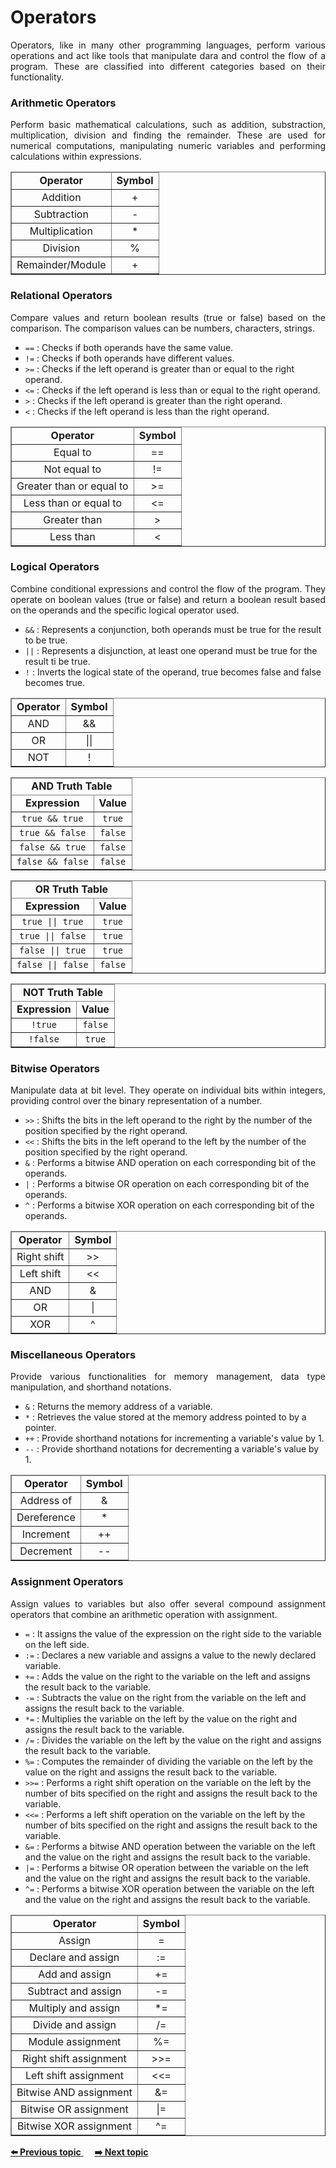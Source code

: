 <h1>Operators</h1>
<p align="justify"> 
Operators, like in many other programming languages, perform various operations and act like tools that manipulate dara and control the flow of a program. These are classified into different categories based on their functionality.
</p>

<div>
	<h3>Arithmetic Operators</h3>
	<p align="justify"> 
	Perform basic mathematical calculations, such as addition, substraction, multiplication, division and finding the remainder. These are used for numerical computations, manipulating numeric variables and performing calculations within expressions.
	</p>
	<table border='1' align="center"> 
		<thead>
			<tr align='center'>
				<td> <b>Operator</b> </td>
				<td> <b>Symbol</b> </td>
			</tr>
		</thead>
		<tbody>
			<tr align='center'>
				<td>Addition</td>
				<td>+</td>
			</tr>
			<tr align='center'>
				<td>Subtraction</td>
				<td>-</td>
			</tr>
			<tr align='center'>
				<td>Multiplication</td>
				<td>*</td>
			</tr>
			<tr align='center'>
				<td>Division</td>
				<td>%</td>
			</tr>
			<tr align='center'>
				<td>Remainder/Module</td>
				<td>+</td>
			</tr>
		</tbody>
	</table>
</div>

<div>
	<h3>Relational Operators</h3>
	<p align="justify"> 
	Compare values and return boolean results (true or false) based on the comparison. The comparison values can be numbers, characters, strings.
	</p>
	<ul>
		<li><code>==</code> : Checks if both operands have the same value.</li>
		<li><code>!=</code> : Checks if both operands have different values.</li>
		<li><code>>=</code> : Checks if the left operand is greater than or equal to the right operand.</li>
		<li><code><=</code> : Checks if the left operand is less than or equal to the right operand.</li>
		<li><code>></code> : Checks if the left operand is greater than the right operand.</li>
		<li><code><</code> : Checks if the left operand is less than the right operand.</li>
	</ul>
	<table border='1' align="center"> 
		<thead>
			<tr align='center'>
				<td> <b>Operator</b> </td>
				<td> <b>Symbol</b> </td>
			</tr>
		</thead>
		<tbody>
			<tr align='center'>
				<td>Equal to</td>
				<td>==</td>
			</tr>
			<tr align='center'>
				<td>Not equal to</td>
				<td>!=</td>
			</tr>
			<tr align='center'>
				<td>Greater than or equal to</td>
				<td>>=</td>
			</tr>
			<tr align='center'>
				<td>Less than or equal to</td>
				<td><=</td>
			</tr>
			<tr align='center'>
				<td>Greater than</td>
				<td>></td>
			</tr>
			<tr align='center'>
				<td>Less than</td>
				<td><</td>
			</tr>
		</tbody>
	</table>
</div>

<div>
	<h3>Logical Operators</h3>
	<p align="justify"> 
	Combine conditional expressions and control the flow of the program. They operate on boolean values (true or false) and return a boolean result based on the operands and the specific logical operator used.
	</p>
		<ul>
		<li><code>&&</code> : Represents a conjunction, both operands must be true for the result to be true.</li>
		<li><code>||</code> : Represents a disjunction, at least one operand must be true for the result ti be true.</li>
		<li><code>!</code> : Inverts the logical state of the operand, true becomes false and false becomes true.</li>
	</ul>
	<table border='1' align='center'> 
		<thead>
			<tr align='center'>
				<td> <b>Operator</b> </td>
				<td> <b>Symbol</b> </td>
			</tr>
		</thead>
		<tbody>
			<tr align='center'>
				<td>AND</td>
				<td>&&</td>
			</tr>
			<tr align='center'>
				<td>OR</td>
				<td>||</td>
			</tr>
			<tr align='center'>
				<td>NOT</td>
				<td>!</td>
			</tr>
		</tbody>
	</table>
	<table border='1' align='center'> 
		<thead>
			<tr align='center'>
				<td colspan="2"> <b>AND Truth Table</b> </td>
			</tr>
			<tr align='center'>
				<td> <b>Expression</b> </td>
				<td><b>Value</b></td>
			</tr>
		</thead>
		<tbody>
			<tr align='center' align='center'>
				<td><code>true && true</code></td>
				<td><code>true</code></td>
			</tr>
			<tr align='center'>
				<td><code>true && false</code></td>
				<td><code>false</code></td>
			</tr>
			<tr align='center'>
				<td><code>false && true</code></td>
				<td><code>false</code></td>
			</tr>
			<tr align='center'>
				<td><code>false && false</code></td>
				<td><code>false</code></td>
			</tr>
		</tbody>
	</table>
	<table border='1' align='center'> 
		<thead>
			<tr align='center'>
				<td colspan="2"> <b>OR Truth Table</b> </td>
			</tr>
			<tr align='center'>
				<td> <b>Expression</b> </td>
				<td><b>Value</b></td>
			</tr>
		</thead>
		<tbody>
			<tr align='center'>
				<td><code>true || true</code></td>
				<td><code>true</code></td>
			</tr>
			<tr align='center'>
				<td><code>true || false</code></td>
				<td><code>true</code></td>
			</tr>
			<tr align='center'>
				<td><code>false || true</code></td>
				<td><code>true</code></td>
			</tr>
			<tr align='center'>
				<td><code>false || false</code></td>
				<td><code>false</code></td>
			</tr>
		</tbody>
	</table>
	<table border='1' align='center'> 
		<thead>
			<tr align='center'>
				<td colspan="2"> <b>NOT Truth Table</b> </td>
			</tr>
			<tr align='center'>
				<td> <b>Expression</b> </td>
				<td><b>Value</b></td>
			</tr>
		</thead>
		<tbody>
			<tr align='center'>
				<td><code>!true</code></td>
				<td><code>false</code></td>
			</tr>
			<tr align='center'>
				<td><code>!false</code></td>
				<td><code>true</code></td>
			</tr>
		</tbody>
	</table>
</div>

<div>
	<h3>Bitwise Operators</h3>
	<p align="justify"> 
	Manipulate data at bit level. They operate on individual bits within integers, providing control over the binary representation of a number.
	</p>
		<ul>
		<li><code>>></code> : Shifts the bits in the left operand to the right by the number of the position specified by the right operand.</li>
		<li><code><<</code> : Shifts the bits in the left operand to the left by the number of the position specified by the right operand.</li>
		<li><code>&</code> : Performs a bitwise AND operation on each corresponding bit of the operands.</li>
		<li><code>|</code> : Performs a bitwise OR operation on each corresponding bit of the operands.</li>
		<li><code>^</code> : Performs a bitwise XOR operation on each corresponding bit of the operands.</li>
	</ul>
	<table border='1' align='center'> 
		<thead>
			<tr align='center'>
				<td> <b>Operator</b> </td>
				<td> <b>Symbol</b> </td>
			</tr>
		</thead>
		<tbody>
			<tr align='center'>
				<td>Right shift</td>
				<td>>></td>
			</tr>
			<tr align='center'>
				<td>Left shift</td>
				<td><<</td>
			</tr>
			<tr align='center'>
				<td>AND</td>
				<td>&</td>
			</tr>
			<tr align='center'>
				<td>OR</td>
				<td>|</td>
			</tr>
			<tr align='center'>
				<td>XOR</td>
				<td>^</td>
			</tr>
		</tbody>
	</table>
</div>

<div>
	<h3>Miscellaneous Operators</h3>
	<p align="justify"> 
	Provide various functionalities for memory management, data type manipulation, and shorthand notations. 
	</p>
		<ul>
		<li><code>&</code> : Returns the memory address of a variable.</li>
		<li><code>*</code> : Retrieves the value stored at the memory address pointed to by a pointer.</li>
		<li><code>++</code> : Provide shorthand notations for incrementing a variable's value by 1.</li>
		<li><code>--</code> : Provide shorthand notations for decrementing a variable's value by 1.</li>
	</ul>
	<table border='1' align='center'> 
		<thead>
			<tr align='center'>
				<td> <b>Operator</b> </td>
				<td> <b>Symbol</b> </td>
			</tr>
		</thead>
		<tbody>
			<tr align='center'>
				<td>Address of</td>
				<td>&</td>
			</tr>
			<tr align='center'>
				<td>Dereference</td>
				<td>*</td>
			</tr>
			<tr align='center'>
				<td>Increment</td>
				<td>++</td>
			</tr>
			<tr align='center'>
				<td>Decrement</td>
				<td>--</td>
			</tr>
		</tbody>
	</table>
</div>

<div>
	<h3>Assignment Operators</h3>
	<p align="justify"> 
	Assign values to variables but also offer several compound assignment operators that combine an arithmetic operation with assignment.
	</p>
		<ul>
		<li><code>=</code> : It assigns the value of the expression on the right side to the variable on the left side.
</li>
		<li><code>:=</code> : Declares a new variable and assigns a value to the newly declared variable.</li>
		<li><code>+=</code> : Adds the value on the right to the variable on the left and assigns the result back to the variable.</li>
		<li><code>-=</code> : Subtracts the value on the right from the variable on the left and assigns the result back to the variable.</li>
		<li><code>*=</code> : Multiplies the variable on the left by the value on the right and assigns the result back to the variable.</li>
		<li><code>/=</code> : Divides the variable on the left by the value on the right and assigns the result back to the variable.</li>
		<li><code>%=</code> : Computes the remainder of dividing the variable on the left by the value on the right and assigns the result back to the variable.</li>
		<li><code>>>=</code> : Performs a right shift operation on the variable on the left by the number of bits specified on the right and assigns the result back to the variable.</li>
		<li><code><<=</code> : Performs a left shift operation on the variable on the left by the number of bits specified on the right and assigns the result back to the variable.</li>
		<li><code>&=</code> : Performs a bitwise AND operation between the variable on the left and the value on the right and assigns the result back to the variable.</li>
		<li><code>|=</code> : Performs a bitwise OR operation between the variable on the left and the value on the right and assigns the result back to the variable.</li>
		<li><code>^=</code> : Performs a bitwise XOR operation between the variable on the left and the value on the right and assigns the result back to the variable.</li>
	</ul>
	<table border='1' align='center'> 
	<thead>
		<tr align='center'>
			<td> <b>Operator</b> </td>
			<td> <b>Symbol</b> </td>
		</tr>
	</thead>
	<tbody>
		<tr align='center'>
			<td>Assign</td>
			<td>=</td>
		</tr>
		<tr align='center'>
			<td>Declare and assign</td>
			<td>:=</td>
		</tr>
		<tr align='center'>
			<td>Add and assign</td>
			<td>+=</td>
		</tr>
		<tr align='center'>
			<td>Subtract and assign</td>
			<td>-=</td>
		</tr>
		<tr align='center'>
			<td>Multiply and assign</td>
			<td>*=</td>
		</tr>
		<tr align='center'>
			<td>Divide and assign</td>
			<td>/=</td>
		</tr>
		<tr align='center'>
			<td>Module assignment</td>
			<td>%=</td>
		</tr>
		<tr align='center'>
			<td>Right shift assignment</td>
			<td>>>=</td>
		</tr>
		<tr align='center'>
			<td>Left shift assignment</td>
			<td><<=</td>
		</tr>
		<tr align='center'>
			<td>Bitwise AND assignment</td>
			<td>&=</td>
		</tr>
		<tr align='center'>
			<td>Bitwise OR assignment</td>
			<td>|=</td>
		</tr>
		<tr align='center'>
			<td>Bitwise XOR assignment</td>
			<td>^=</td>
		</tr>
	</tbody>
</table>

</div>

<div>
<a href="https://github.com/lara-vel-dev/backend-with-golang/blob/main/01-the-basics/02-variables-and-data-types/README.md" >
	<strong>⬅️ Previous topic</strong>
</a>
&emsp;
<a href="https://github.com/lara-vel-dev/backend-with-golang/blob/main/01-the-basics/04-reading-values/README.md" >
	<strong>➡️ Next topic</strong>
</a>
</div>
